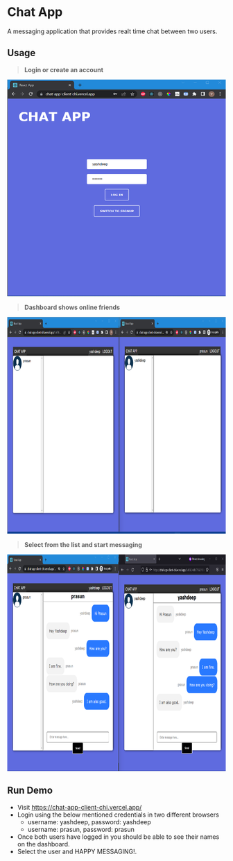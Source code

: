 # Chat App

A messaging application that provides realt time chat between two users.

## Usage

> **Login or create an account**

<img height="500" width="800" src="https://raw.githubusercontent.com/yash-93/roc8-chat-app/main/pics/login.png">

> **Dashboard shows online friends**

<img height="500" width="800" src="https://raw.githubusercontent.com/yash-93/roc8-chat-app/main/pics/online%20list.png">

> **Select from the list and start messaging**

<img height="500" width="800" src="https://raw.githubusercontent.com/yash-93/roc8-chat-app/main/pics/chat.png">

## Run Demo

- Visit https://chat-app-client-chi.vercel.app/
- Login using the below mentioned credentials in two different browsers
  - username: yashdeep, password: yashdeep
  - username: prasun, password: prasun
- Once both users have logged in you should be able to see their names on the dashboard.
- Select the user and HAPPY MESSAGING!.
